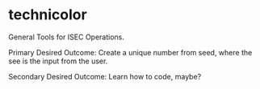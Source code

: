 # technicolor
General Tools for ISEC Operations.

Primary Desired Outcome: 
  Create a unique number from seed, where the see is the input from the user.
  
Secondary Desired Outcome:
  Learn how to code, maybe?
